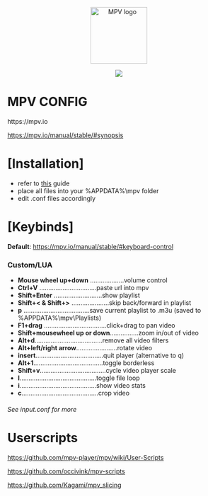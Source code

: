 <p align="center"><img src="http://i.imgur.com/qmxCXRC.png" alt="MPV logo" width="128" height="128"/></p>
<p align="center"><img src="https://i.imgur.com/TpkpA9R.gif"/></p>
<div class="header">
  <h1>MPV CONFIG</h1>
</div>
https://mpv.io

https://mpv.io/manual/stable/#synopsis

<h1>[Installation]</h1>

* refer to [this](https://github.com/kpganon/Guides/blob/master/mpv%20guide%20v1.0.txt) guide
* place all files into your %APPDATA%\mpv folder
* edit .conf files accordingly

<h1>[Keybinds]</h1>

__Default__: https://mpv.io/manual/stable/#keyboard-control

<h3>Custom/LUA</h3>

* __Mouse wheel up+down__ ...................volume control
* __Ctrl+V__ ................................paste url into mpv
* __Shift+Enter__ ...........................show playlist
* __Shift+< & Shift+>__ .....................skip back/forward in playlist
* __p__ .....................................save current playlist to .m3u (saved to %APPDATA%\mpv\Playlists)
* __F1+drag__ ...................................click+drag to pan video
* __Shift+mousewheel up or down__................zoom in/out of video
* __Alt+d__......................................remove all video filters
* __Alt+left/right arrow__.......................rotate video
* __insert__......................................quit player (alternative to q)
* __Alt+1__.......................................toggle borderless
* __Shift+v__.....................................cycle video player scale
* __l__...........................................toggle file loop
* __i__...........................................show video stats
* __c__...........................................crop video

<h6><i>See input.conf for more</i></h6>

<h1>Userscripts</h1>

https://github.com/mpv-player/mpv/wiki/User-Scripts

https://github.com/occivink/mpv-scripts

https://github.com/Kagami/mpv_slicing

